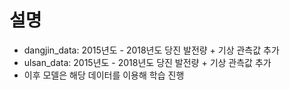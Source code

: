 # 설명
- dangjin_data: 2015년도 - 2018년도 당진 발전량 + 기상 관측값 추가
- ulsan_data: 2015년도 - 2018년도 당진 발전량 + 기상 관측값 추가
- 이후 모델은 해당 데이터를 이용해 학습 진행
